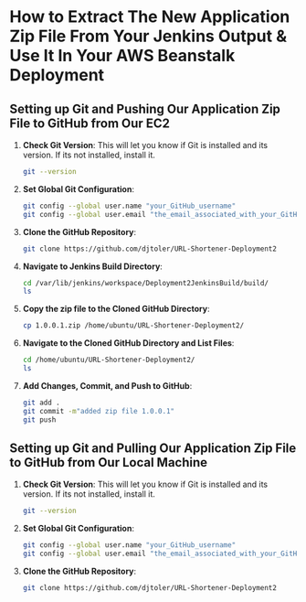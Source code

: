 # How to Extract The New Application Zip File From Your Jenkins Output & Use It In Your AWS Beanstalk Deployment

## Setting up Git and Pushing Our Application Zip File to GitHub from Our EC2

1. **Check Git Version**: This will let you know if Git is installed and its version. If its not installed, install it.
    ```bash
    git --version
    ```

2. **Set Global Git Configuration**:
    ```bash
    git config --global user.name "your_GitHub_username"
    git config --global user.email "the_email_associated_with_your_GitHub"
    ```

3. **Clone the GitHub Repository**:
    ```bash
    git clone https://github.com/djtoler/URL-Shortener-Deployment2
    ```

4. **Navigate to Jenkins Build Directory**:
    ```bash
    cd /var/lib/jenkins/workspace/Deployment2JenkinsBuild/build/
    ls
    ```

5. **Copy the zip file to the Cloned GitHub Directory**:
    ```bash
    cp 1.0.0.1.zip /home/ubuntu/URL-Shortener-Deployment2/
    ```

6. **Navigate to the Cloned GitHub Directory and List Files**:
    ```bash
    cd /home/ubuntu/URL-Shortener-Deployment2/
    ls
    ```

7. **Add Changes, Commit, and Push to GitHub**:
    ```bash
    git add .
    git commit -m"added zip file 1.0.0.1"
    git push
    ```

## Setting up Git and Pulling Our Application Zip File to GitHub from Our Local Machine

1. **Check Git Version**: This will let you know if Git is installed and its version. If its not installed, install it.
    ```bash
    git --version
    ```

2. **Set Global Git Configuration**:
    ```bash
    git config --global user.name "your_GitHub_username"
    git config --global user.email "the_email_associated_with_your_GitHub"
    ```

3. **Clone the GitHub Repository**:
    ```bash
    git clone https://github.com/djtoler/URL-Shortener-Deployment2
    ```
